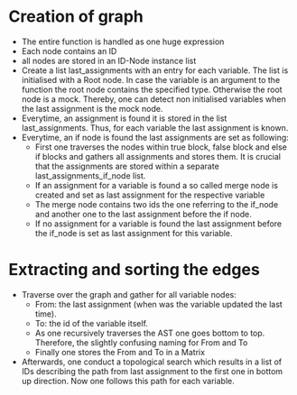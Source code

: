 # Creation of graph

- The entire function is handled as one huge expression
- Each node contains an ID
- all nodes are stored in an ID-Node instance list
- Create a list last_assignments with an entry for each variable.
  The list is initialised with a Root node.
  In case the variable is an argument to the function the root node contains the specified type.
  Otherwise the root node is a mock.
  Thereby, one can detect non initialised variables when the last assignment is the mock node.
- Everytime, an assignment is found it is stored in the list last_assignments.
  Thus, for each variable the last assignment is known.
- Everytime, an if node is found the last assignments are set as following:
    * First one traverses the nodes within true block, false block and else if blocks and gathers all assignments and stores them.
      It is crucial that the assignments are stored within a separate last_assignments_if_node list.
    * If an assignment for a variable is found a so called merge node is created and set as last assignment for the respective variable
    * The merge node contains two ids the one referring to the if_node and another one to the last assignment before the if node.
    * If no assignment for a variable is found the last assignment before the if_node is set as last assignment for this variable.

# Extracting and sorting the edges

- Traverse over the graph and gather for all variable nodes:
  * From: the last assignment (when was the variable updated the last time).
  * To: the id of the variable itself.
  * As one recursively traverses the AST one goes bottom to top.
    Therefore, the slightly confusing naming for From and To
  * Finally one stores the From and To in a Matrix
- Afterwards, one conduct a topological search which results
  in a list of IDs describing the path from last assignment to the first one
  in bottom up direction.
  Now one follows this path for each variable.

